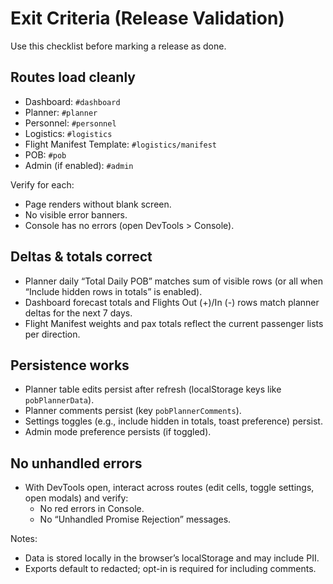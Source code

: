 # Exit Criteria (Release Validation)

Use this checklist before marking a release as done.

## Routes load cleanly
- Dashboard: `#dashboard`
- Planner: `#planner`
- Personnel: `#personnel`
- Logistics: `#logistics`
- Flight Manifest Template: `#logistics/manifest`
- POB: `#pob`
- Admin (if enabled): `#admin`

Verify for each:
- Page renders without blank screen.
- No visible error banners.
- Console has no errors (open DevTools > Console).

## Deltas & totals correct
- Planner daily “Total Daily POB” matches sum of visible rows (or all when “Include hidden rows in totals” is enabled).
- Dashboard forecast totals and Flights Out (+)/In (-) rows match planner deltas for the next 7 days.
- Flight Manifest weights and pax totals reflect the current passenger lists per direction.

## Persistence works
- Planner table edits persist after refresh (localStorage keys like `pobPlannerData`).
- Planner comments persist (key `pobPlannerComments`).
- Settings toggles (e.g., include hidden in totals, toast preference) persist.
- Admin mode preference persists (if toggled).

## No unhandled errors
- With DevTools open, interact across routes (edit cells, toggle settings, open modals) and verify:
  - No red errors in Console.
  - No “Unhandled Promise Rejection” messages.

Notes:
- Data is stored locally in the browser’s localStorage and may include PII.
- Exports default to redacted; opt-in is required for including comments.
